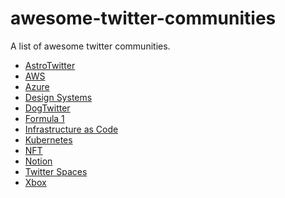 # awesome-twitter-communities

A list of awesome twitter communities.

- [AstroTwitter](https://twitter.com/i/communities/1433240493408722945)
- [AWS](https://twitter.com/i/communities/1471503983839567878)
- [Azure](https://twitter.com/i/communities/1443318189031559173)
- [Design Systems](https://twitter.com/i/communities/1440734625513439237)
- [DogTwitter](https://twitter.com/i/communities/1432860025005826048)
- [Formula 1](https://twitter.com/i/communities/1442988929070731268)
- [Infrastructure as Code](https://twitter.com/i/communities/1472161952264863751)
- [Kubernetes](https://twitter.com/i/communities/1444745802383953921)
- [NFT](https://twitter.com/i/communities/1435307090197684225)
- [Notion](https://twitter.com/i/communities/1453875227058974754)
- [Twitter Spaces](https://twitter.com/i/communities/1443304499981045775)
- [Xbox](https://twitter.com/i/communities/1455305732912418820)

<!-- 
URL to search for communities

https://twitter.com/search?q=url%3Atwitter.com%2Fi%2Fcommunities
 -->
